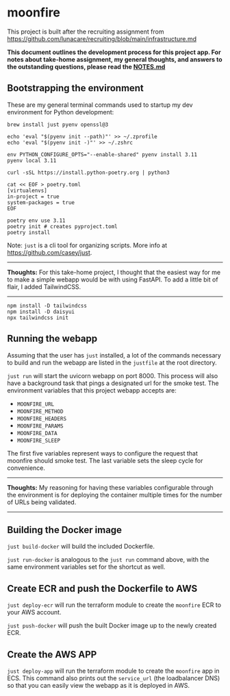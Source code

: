 # moonfire

This project is built after the recruiting assignment from https://github.com/lunacare/recruiting/blob/main/infrastructure.md

**This document outlines the development process for this project app.
For notes about take-home assignment, my general thoughts, and answers to the outstanding questions, please read the [NOTES.md](NOTES.md)**

## Bootstrapping the environment

These are my general terminal commands used to startup my dev environment for Python development:

```
brew install just pyenv openssl@3

echo 'eval "$(pyenv init --path)"' >> ~/.zprofile
echo 'eval "$(pyenv init -)"' >> ~/.zshrc

env PYTHON_CONFIGURE_OPTS="--enable-shared" pyenv install 3.11
pyenv local 3.11

curl -sSL https://install.python-poetry.org | python3

cat << EOF > poetry.toml
[virtualenvs]
in-project = true
system-packages = true
EOF

poetry env use 3.11
poetry init # creates pyproject.toml
poetry install
```

Note: `just` is a cli tool for organizing scripts.
More info at https://github.com/casey/just.

___
**Thoughts:**
For this take-home project, I thought that the easiest way for me to make a simple webapp would be with using FastAPI. To add a little bit of flair, I added TailwindCSS.
___

```
npm install -D tailwindcss
npm install -D daisyui
npx tailwindcss init
```

## Running the webapp
Assuming that the user has `just` installed, a lot of the commands necessary to build and run the webapp are listed in the `justfile` at the root directory.

`just run` will start the uvicorn webapp on port 8000.
This process will also have a background task that pings a designated url for the smoke test. The environment variables that this project webapp accepts are:
* `MOONFIRE_URL`
* `MOONFIRE_METHOD`
* `MOONFIRE_HEADERS`
* `MOONFIRE_PARAMS`
* `MOONFIRE_DATA`
* `MOONFIRE_SLEEP`

The first five variables represent ways to configure the request that moonfire should smoke test. The last variable sets the sleep cycle for convenience.

___
**Thoughts:**
My reasoning for having these variables configurable through the environment is for deploying the container multiple times for the number of URLs being validated.
___

## Building the Docker image

`just build-docker` will build the included Dockerfile.

`just run-docker` is analogous to the `just run` command above, with the same environment variables set for the shortcut as well.

## Create ECR and push the Dockerfile to AWS
`just deploy-ecr` will run the terraform module to create the `moonfire` ECR to your AWS account.

`just push-docker` will push the built Docker image up to the newly created ECR.

## Create the AWS APP
`just deploy-app` will run the terraform module to create the `moonfire` app in ECS.
This command also prints out the `service_url` (the loadbalancer DNS) so that you can easily view the webapp as it is deployed in AWS.
